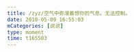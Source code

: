 ```yaml
---
title: /zyz/空气中弥漫着想你的气息。无法控制。
date: 2010-05-09 16:55:03
mCategories: [说说]
type: moment
time: t165503
---
```


